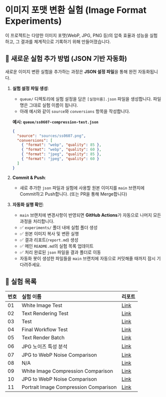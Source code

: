# 이미지 포맷 변환 실험 (Image Format Experiments)

이 프로젝트는 다양한 이미지 포맷(WebP, JPG, PNG 등)의 압축 효율과 성능을 실험하고, 그 결과를 체계적으로 기록하기 위해 만들어졌습니다.

## 🚀 새로운 실험 추가 방법 (JSON 기반 자동화)

새로운 이미지 변환 실험을 추가하는 과정은 **JSON 설정 파일**을 통해 완전 자동화됩니다.

1.  **실험 설정 파일 생성**:

    - `queue/` 디렉토리에 실험 설정을 담은 `[실험이름].json` 파일을 생성합니다. 파일명은 그대로 실험 이름이 됩니다.
    - 아래 예시와 같이 `source`와 `conversions` 항목을 작성합니다.

    **예시: `queue/ss0607-compression-test.json`**

    ```json
    {
      "source": "sources/ss0607.png",
      "conversions": [
        { "format": "webp", "quality": 85 },
        { "format": "webp", "quality": 60 },
        { "format": "jpeg", "quality": 85 },
        { "format": "jpeg", "quality": 60 }
      ]
    }
    ```

2.  **Commit & Push**:

    - 새로 추가한 `json` 파일과 실험에 사용할 원본 이미지를 `main` 브랜치에 Commit하고 Push합니다. (또는 PR을 통해 Merge합니다)

3.  **자동화 실행 확인**:
    - `main` 브랜치에 변경사항이 반영되면 **GitHub Actions**가 자동으로 나머지 모든 과정을 처리합니다.
    - ✅ `experiments/` 폴더 내에 실험 폴더 생성
    - ✅ 원본 이미지 복사 및 변환 실행
    - ✅ 결과 리포트(`report.md`) 생성
    - ✅ 메인 `README.md`의 실험 목록 업데이트
    - ✅ 처리 완료된 `json` 파일을 결과 폴더로 이동
    - 자동화 봇이 생성한 파일들을 `main` 브랜치에 자동으로 커밋해줄 때까지 잠시 기다려주세요.

## 🧪 실험 목록

<!-- EXPERIMENT_LIST_START -->
| 번호 | 실험 이름 | 리포트 |
| :--- | :-------- | :----- |
| 01 | White Image Test | [Link](./experiments/01-white-image-test/report.md) |
| 02 | Text Rendering Test | [Link](./experiments/02-text-rendering-test/report.md) |
| 03 | Test | [Link](./experiments/03-test/report.md) |
| 04 | Final Workflow Test | [Link](./experiments/04-final-workflow-test/report.md) |
| 05 | Text Render Batch | [Link](./experiments/05-text-render-batch/report.md) |
| 06 | JPG 노이즈 특성 분석 | [Link](./experiments/06-jpg-noise-test-job/report.md) |
| 07 | JPG to WebP Noise Comparison | [Link](./experiments/07-jpg-to-webp-noise-comparison-job/report.md) |
| 08 | N/A | [Link](./experiments/08-portrait-compression-job/report.md) |
| 09 | White Image Compression Comparison | [Link](./experiments/09-white-compression-job/report.md) |
| 10 | JPG to WebP Noise Comparison | [Link](./experiments/10-jpg-to-webp-noise-comparison-job/report.md) |
| 11 | Portrait Image Compression Comparison | [Link](./experiments/11-portrait-compression-job/report.md) |

<!-- EXPERIMENT_LIST_END -->

